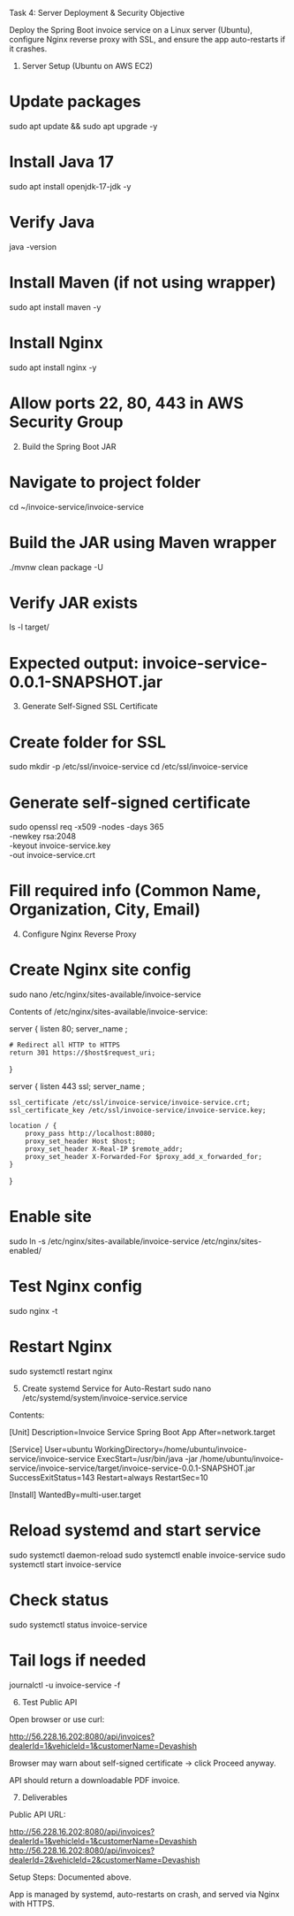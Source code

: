 Task 4: Server Deployment & Security
Objective

Deploy the Spring Boot invoice service on a Linux server (Ubuntu), configure Nginx reverse proxy with SSL, and ensure the app auto-restarts if it crashes.

1. Server Setup (Ubuntu on AWS EC2)
# Update packages
sudo apt update && sudo apt upgrade -y

# Install Java 17
sudo apt install openjdk-17-jdk -y

# Verify Java
java -version

# Install Maven (if not using wrapper)
sudo apt install maven -y

# Install Nginx
sudo apt install nginx -y

# Allow ports 22, 80, 443 in AWS Security Group

2. Build the Spring Boot JAR
# Navigate to project folder
cd ~/invoice-service/invoice-service

# Build the JAR using Maven wrapper
./mvnw clean package -U

# Verify JAR exists
ls -l target/
# Expected output: invoice-service-0.0.1-SNAPSHOT.jar

3. Generate Self-Signed SSL Certificate
# Create folder for SSL
sudo mkdir -p /etc/ssl/invoice-service
cd /etc/ssl/invoice-service

# Generate self-signed certificate
sudo openssl req -x509 -nodes -days 365 \
-newkey rsa:2048 \
-keyout invoice-service.key \
-out invoice-service.crt

# Fill required info (Common Name, Organization, City, Email)

4. Configure Nginx Reverse Proxy
# Create Nginx site config
sudo nano /etc/nginx/sites-available/invoice-service


Contents of /etc/nginx/sites-available/invoice-service:

server {
listen 80;
server_name <your-ec2-public-ip>;

    # Redirect all HTTP to HTTPS
    return 301 https://$host$request_uri;
}

server {
listen 443 ssl;
server_name <your-ec2-public-ip>;

    ssl_certificate /etc/ssl/invoice-service/invoice-service.crt;
    ssl_certificate_key /etc/ssl/invoice-service/invoice-service.key;

    location / {
        proxy_pass http://localhost:8080;
        proxy_set_header Host $host;
        proxy_set_header X-Real-IP $remote_addr;
        proxy_set_header X-Forwarded-For $proxy_add_x_forwarded_for;
    }
}

# Enable site
sudo ln -s /etc/nginx/sites-available/invoice-service /etc/nginx/sites-enabled/

# Test Nginx config
sudo nginx -t

# Restart Nginx
sudo systemctl restart nginx

5. Create systemd Service for Auto-Restart
   sudo nano /etc/systemd/system/invoice-service.service


Contents:

[Unit]
Description=Invoice Service Spring Boot App
After=network.target

[Service]
User=ubuntu
WorkingDirectory=/home/ubuntu/invoice-service/invoice-service
ExecStart=/usr/bin/java -jar /home/ubuntu/invoice-service/invoice-service/target/invoice-service-0.0.1-SNAPSHOT.jar
SuccessExitStatus=143
Restart=always
RestartSec=10

[Install]
WantedBy=multi-user.target

# Reload systemd and start service
sudo systemctl daemon-reload
sudo systemctl enable invoice-service
sudo systemctl start invoice-service

# Check status
sudo systemctl status invoice-service

# Tail logs if needed
journalctl -u invoice-service -f

6. Test Public API

Open browser or use curl:

http://56.228.16.202:8080/api/invoices?dealerId=1&vehicleId=1&customerName=Devashish


Browser may warn about self-signed certificate → click Proceed anyway.

API should return a downloadable PDF invoice.

7. Deliverables

Public API URL:

http://56.228.16.202:8080/api/invoices?dealerId=1&vehicleId=1&customerName=Devashish
http://56.228.16.202:8080/api/invoices?dealerId=2&vehicleId=2&customerName=Devashish


Setup Steps: Documented above.

App is managed by systemd, auto-restarts on crash, and served via Nginx with HTTPS.